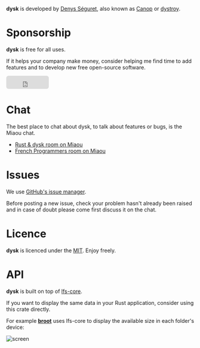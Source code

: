 
**dysk** is developed by [Denys Séguret](https://twitter.com/DenysSeguret), also known as [Canop](https://github.com/Canop) or [dystroy](https://dystroy.org).

# Sponsorship

**dysk** is free for all uses.

If it helps your company make money, consider helping me find time to add features and to develop new free open-source software.

<iframe src="https://github.com/sponsors/Canop/button" title="Sponsor Canop" height="35" width="114" style="border: 0; border-radius: 6px;"></iframe>

# Chat

The best place to chat about dysk, to talk about features or bugs, is the Miaou chat.

* [Rust & dysk room on Miaou](https://miaou.dystroy.org/3490?rust)
* [French Programmers room on Miaou](https://miaou.dystroy.org/3)

# Issues

We use [GitHub's issue manager](https://github.com/Canop/dysk/issues).

Before posting a new issue, check your problem hasn't already been raised and in case of doubt please come first discuss it on the chat.

# Licence

**dysk** is licenced under the [MIT](https://raw.githubusercontent.com/Canop/dysk/master/LICENSE). Enjoy freely.

# API

**dysk** is built on top of [lfs-core](https://docs.rs/lfs-core/).

If you want to display the same data in your Rust application, consider using this crate directly.

For example **[broot](https://dystroy.org/broot)** uses lfs-core to display the available size in each folder's device:

![screen](img/broot-w.png)
